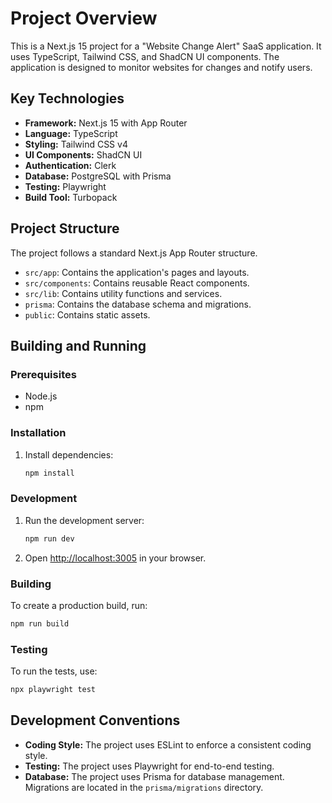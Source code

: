 # Project Overview

This is a Next.js 15 project for a "Website Change Alert" SaaS application. It uses TypeScript, Tailwind CSS, and ShadCN UI components. The application is designed to monitor websites for changes and notify users.

## Key Technologies

*   **Framework:** Next.js 15 with App Router
*   **Language:** TypeScript
*   **Styling:** Tailwind CSS v4
*   **UI Components:** ShadCN UI
*   **Authentication:** Clerk
*   **Database:** PostgreSQL with Prisma
*   **Testing:** Playwright
*   **Build Tool:** Turbopack

## Project Structure

The project follows a standard Next.js App Router structure.

*   `src/app`: Contains the application's pages and layouts.
*   `src/components`: Contains reusable React components.
*   `src/lib`: Contains utility functions and services.
*   `prisma`: Contains the database schema and migrations.
*   `public`: Contains static assets.

## Building and Running

### Prerequisites

*   Node.js
*   npm

### Installation

1.  Install dependencies:
    ```bash
    npm install
    ```

### Development

1.  Run the development server:
    ```bash
    npm run dev
    ```
2.  Open [http://localhost:3005](http://localhost:3005) in your browser.

### Building

To create a production build, run:

```bash
npm run build
```

### Testing

To run the tests, use:

```bash
npx playwright test
```

## Development Conventions

*   **Coding Style:** The project uses ESLint to enforce a consistent coding style.
*   **Testing:** The project uses Playwright for end-to-end testing.
*   **Database:** The project uses Prisma for database management. Migrations are located in the `prisma/migrations` directory.
